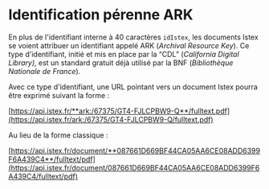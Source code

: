 # Identification pérenne ARK

En plus de l'identifiant interne à 40 caractères `idIstex`, les documents Istex se voient attribuer un identifiant appelé ARK (_Archival Resource Key_). Ce type d'identifiant, initié et mis en place par la “CDL” (_California Digital Library),_ est un standard gratuit déjà utilisé par la BNF (_Bibliothèque Nationale de France_).

Avec ce type d'identifiant, une URL pointant vers un document Istex pourra être exprimé suivant la forme :

[https://api.istex.fr/**ark:/67375/GT4-FJLCPBW9-Q**/fulltext.pdf](https://api.istex.fr/ark:/67375/GT4-FJLCPBW9-Q/fulltext.pdf)

Au lieu de la forme classique :

[https://api.istex.fr/document/**087661D669BF44CA05AA6CE08ADD6399F6A439C4**/fulltext/pdf](https://api.istex.fr/document/087661D669BF44CA05AA6CE08ADD6399F6A439C4/fulltext/pdf)
